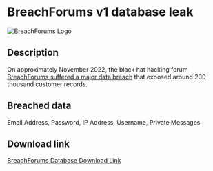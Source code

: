# BreachForums v1 database leak

![BreachForums Logo](https://tools-markets.ru/image/data/logo.png)

## Description

On approximately November 2022, the black hat hacking forum <a href="https://www.bleepingcomputer.com/news/security/fbi-seizes-breachforums-after-arresting-its-owner-pompompurin-in-march/" target="_blank" rel="noopener">BreachForums suffered a major data breach</a> that exposed around 200 thousand customer records.

## Breached data

Email Address, Password, IP Address, Username, Private Messages

## Download link

[BreachForums Database Download Link](https://pixeldrain.com/u/dFYXut7U)